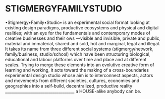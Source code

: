 # STIGMERGYFAMILYSTUDIO
•Stigmergy•Family•Studio• is an experimental social format looking at existing design paradigms, productive ecosystems and physical and digital realities; with an eye for the fundamentals and contemporary modes of creative businesses and their  ows —visible and invisible, private and public, material and immaterial, shared and sold, hot and marginal, legal and illegal. It takes its name from three different social systems (stigmergy/network, family/business, studio/school) which have been structuring biological, educational and labour platforms over time and place and at different scales. Trying to merge these elements into an evolutive creative form of learning and working, it acts toward the making of a cross-boundaries experimental design studio whose aim is to interconnect aspects, actors and movements from different societies, cultures, economies and geographies into a self-build, decentralized, productive reality ___________________________________ a HOUSE-alike anybody can be.
